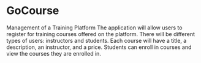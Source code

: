 # GoCourse
Management of a Training Platform
The application will allow users to register for training courses offered on the platform. There will be different types of users: instructors and students. Each course will have a title, a description, an instructor, and a price. Students can enroll in courses and view the courses they are enrolled in.

